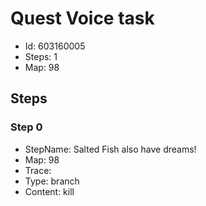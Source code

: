 # Quest Voice task

- Id: 603160005
- Steps: 1
- Map: 98

## Steps

### Step 0
- StepName:  Salted Fish also have dreams!
- Map:  98
- Trace:  
- Type:  branch
- Content:  kill


